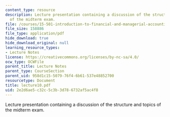 ```yaml
---
content_type: resource
description: Lecture presentation containing a discussion of the structure and topics
  of the midterm exam.
file: /courses/15-501-introduction-to-financial-and-managerial-accounting-spring-2004/2e2d6ae5c32c5c3b3d786732af5ac4f8_lecture10.pdf
file_size: 158886
file_type: application/pdf
hide_download: true
hide_download_original: null
learning_resource_types:
- Lecture Notes
license: https://creativecommons.org/licenses/by-nc-sa/4.0/
ocw_type: OCWFile
parent_title: Lecture Notes
parent_type: CourseSection
parent_uid: 958d1c15-5079-76f4-6b61-537e48852700
resourcetype: Document
title: lecture10.pdf
uid: 2e2d6ae5-c32c-5c3b-3d78-6732af5ac4f8
---
```

Lecture presentation containing a discussion of the structure and topics of the midterm exam.